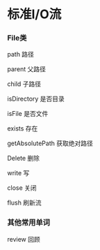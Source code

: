 # 标准I/O流

### File类

path                          路径

parent                      父路径

child                         子路径

isDirectory              是否目录

isFile                         是否文件

exists                        存在

getAbsolutePath    获取绝对路径

Delete                       删除

write                         写

close                         关闭

flush                         刷新流



### 其他常用单词

review                   回顾

